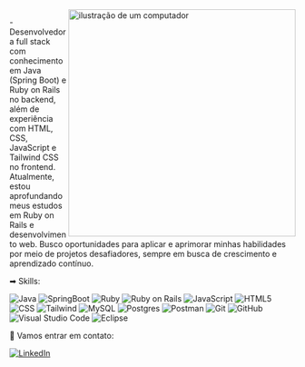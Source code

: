 

<img src="https://raw.githubusercontent.com/MicaelliMedeiros/micaellimedeiros/master/image/computer-illustration.png" alt="ilustração de um computador" min-width="400px" max-width="400px" width="400px" align="right">

<p align="left"> 
  - Desenvolvedora full stack com conhecimento em Java (Spring Boot) e Ruby on Rails no backend, além de experiência com HTML, CSS, JavaScript e Tailwind CSS no frontend. Atualmente, estou aprofundando meus estudos em Ruby on Rails e desenvolvimento web. Busco oportunidades para aplicar e aprimorar minhas habilidades por meio de projetos desafiadores, sempre em busca de crescimento e aprendizado contínuo.
</p>

<p align="left">
   ➡ Skills: 
</p>

![Java](https://img.shields.io/badge/-Java-333333?style=flat&logo=Java&logoColor=007396)
![SpringBoot](https://img.shields.io/badge/-SpringBoot-333333?style=flat&logo=Spring&logoColor=007396)
![Ruby](https://img.shields.io/badge/-Ruby-333333?style=flat&logo=Ruby&logoColor=007396)
![Ruby on Rails](https://img.shields.io/badge/-Ruby%20on%20Rails-333333?style=flat&logo=RubyonRails&logoColor=007396)
![JavaScript](https://img.shields.io/badge/-JavaScript-333333?style=flat&logo=javascript)
![HTML5](https://img.shields.io/badge/-HTML5-333333?style=flat&logo=HTML5)
![CSS](https://img.shields.io/badge/-CSS-333333?style=flat&logo=CSS3&logoColor=1572B6)
![Tailwind](https://img.shields.io/badge/-Tailwind-333333?style=flat&logo=TailwindCSS&logoColor=1572B6)
![MySQL](https://img.shields.io/badge/-MySQL-333333?style=flat&logo=mysql)
![Postgres](https://img.shields.io/badge/-PostgreSQL-333333?style=flat&logo=postgresql)
![Postman](https://img.shields.io/badge/-Postman-333333?style=flat&logo=postman)
![Git](https://img.shields.io/badge/-Git-333333?style=flat&logo=git)
![GitHub](https://img.shields.io/badge/-GitHub-333333?style=flat&logo=github)
![Visual Studio Code](https://img.shields.io/badge/-Visual%20Studio%20Code-333333?style=flat&logo=visual-studio-code&logoColor=007ACC)
![Eclipse](https://img.shields.io/badge/-Eclipse-333333?style=flat&logo=eclipse-ide&logoColor=2C2255)

<p align="left">
  💌 Vamos entrar em contato:
</p>

<p align="left">
  <a href="//www.linkedin.com/in/liviacalderan/" title="LinkedIn">
  <img src="https://img.shields.io/badge/-Linkedin-0e76a8?style=flat-square&logo=Linkedin&logoColor=white&link=https://www.linkedin.com/in/liviacalderan/" alt="LinkedIn"/></a>
</p>
